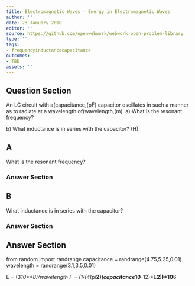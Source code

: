 ```yaml
---
title: Electromagnetic Waves - Energy in Electromagnetic Waves
author: ''
date: 23 January 2018
editor: ''
source: https://github.com/openwebwork/webwork-open-problem-library
type: ''
tags:
- frequencyinductancecapacitance
outcomes:
- TBD
assets: ''
---
```


## Question Section 

An LC circuit with a(capacitance,(pF) capacitor oscillates in such a manner as to radiate at a wavelength of(wavelength,(m).
a) What is the resonant frequency?
 
b) What inductance is in series with the capacitor?
(H)

## A
What is the resonant frequency?
### Answer Section
## B
What inductance is in series with the capacitor?
### Answer Section


## Answer Section

from random import randrange
capacitance = randrange(4.75,5.25,0.01)
wavelength = randrange(3.1,3.5,0.01)

E = (3*10**8)/wavelength
F = (1/(4*(pi**2)*(capacitance*10**-12)*E**2))*10**6